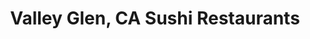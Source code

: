 ---
layout: city
title: Valley Glen, CA Sushi Restaurants
permalink: /california/valley-glen/
stateAbbr: CA
stateName: California
cityName: Valley Glen
---